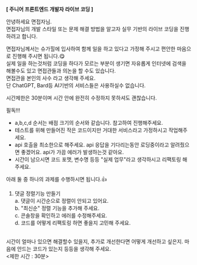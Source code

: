<strong>[ 주니어 프론트엔드 개발자 라이브 코딩 ]</strong>

안녕하세요 면접자님.<br/>
면접자님의 개발 스타일 또는 문제 해결 방법을 알고자 실무 기반의 라이브 코딩을 진행하려고 합니다.

면접자님께서는 슈가힐에 입사하여 함께 일을 하고 있다고 가정해 주시고 편안한 마음으로 진행해 주시면 됩니다.😋<br/>
실제 일을 하는것처럼 코딩을 하다가 모르는 부분이 생기면 자유롭게 인터넷에 검색을 해볼수도 있고 면접관들과 의논을 할 수도 있습니다.<br/>
면접관을 본인의 사수 라고 생각해 주세요.<br/>
단 ChatGPT, Bard등 AI기반의 서비스들은 사용하실수 없습니다.<br/>

시간제한은 30분이며 시간 안에 완전히 수정하지 못하셔도 괜찮습니다.

필독!!!

-   a,b,c,d 순서는 배점 크기의 순서와 같습니다. 참고하여 진행해주세요.
-   테스트를 위해 만들어진 작은 코드이지만 거대한 서비스라고 가정하시고 작업해주세요.
-   api 호출을 최소한으로 해주세요. api 응답을 기다리는동안 로딩중이라고 알려줬으면 좋겠어요. api가 가끔 에러가 발생하는것 같아요.
-   시간이 남으시면 코드 포맷, 변수명 등등 "실제 업무"라고 생각하시고 리팩토링 해주세요.

아래 둘 중 하나의 과제를 수행하시면 됩니다.👍

1. 댓글 정렬기능 만들기<br/>
   a. 댓글이 시간순으로 정렬이 안되고 있어요.<br/>
   b. "최신순" 정렬 기능을 추가해 주세요.<br/>
   c. 콘솔창을 확인하고 에러를 수정해주세요.<br/>
   d. 코드를 어떻게 리팩토링 하면 좋을지 고민해 주세요.<br/>
    <!-- d. Comment.js 컴포넌트에 호버시 2가지 메뉴가 보이게 해주세요. (기능은 없습니다.)<br/>
    <br/>[이미지 참고]
      ![sample_img](https://github.com/SugarhillKR/sugarhill_assignment_frontend/assets/133742699/600d678f-180c-4054-9cbd-ca695b602e84)
      <br/> -->
      <br/>

<!-- 2. 댓글 입력기능 만들기<br/>
   a. postComment를 이용해서 댓글 입력 기능을 만들어주세요. (엔터를 쳤을때 등록이 되면 좋겠어요.)<br/>
   b. 콘솔창을 확인하고 에러를 수정해주세요.<br/>
   c. putCommentLike를 이용해서 좋아요 기능을 추가해주세요.<br/> -->

시간이 얼마나 있으면 해결할수 있을지, 추가로 개선한다면 어떻게 개선하고 싶은지. 마음에 안드는 코드가 있는지 등등을 생각해 주세요.<br/>
<제한 시간 : 30분>
